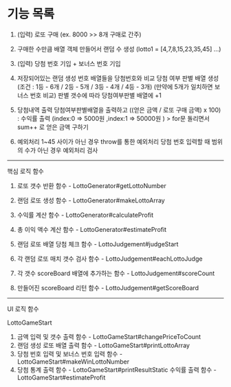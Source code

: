 # 기능 목록

1. (입력) 로또 구매 (ex. 8000 >> 8개 구매로 간주)
2. 구매한 수만큼 배열 객체 만들어서 랜덤 수 생성 (lotto1 = [4,7,8,15,23,35,45] ...)
3. (입력) 당첨 번호 기입 + 보너스 번호 기입
4. 저장되어있는 랜덤 생성 번호 배열들을 당첨번호와 비교
   당첨 여부 판별 배열 생성 (조건 : 1등 - 6개 / 2등 - 5개 / 3등 - 4개 / 4등 - 3개)
   (만약에 5개가 일치하면 보너스 번호 비교)
   판별 갯수에 따라 당첨여부판별 배열에 +1

5. 당첨내역 출력
   당첨여부판별배열을 출력하고 ((얻은 금액 / 로또 구매 금액) x 100) : 수익률 출력
   (index:0 => 5000원 ,index:1 => 50000원 ) > for문 돌리면서 sum++ 로 얻은 금액 구하기

6. 예외처리
   1~45 사이가 아닌 경우 throw를 통한 예외처리
   당첨 번호 입력할 때 범위의 수가 아닌 경우 예외처리 검사

---

핵심 로직 함수

1. 로또 갯수 반환 함수 - LottoGenerator#getLottoNumber
2. 랜덤 로또 생성 함수 - LottoGenerator#makeLottoArray
3. 수익률 계산 함수 - LottoGenerator#calculateProfit
4. 총 이익 액수 계산 함수 - LottoGenerator#estimateProfit

5. 랜덤 로또 배열 당첨 체크 함수 - LottoJudgement#judgeStart
6. 각 랜덤 로또 매치 갯수 검사 함수 - LottoJudgement#eachLottoJudge
7. 각 갯수 scoreBoard 배열에 추가하는 함수 - LottoJudgement#scoreCount
8. 만들어진 scoreBoard 리턴 함수 - LottoJudgement#getScoreBoard

---

UI 로직 함수

LottoGameStart

1. 금액 입력 및 갯수 출력 함수 - LottoGameStart#changePriceToCount
2. 랜덤 생성 로또 배열 출력 함수 - LottoGameStart#printLottoArray
3. 당첨 번호 입력 및 보너스 번호 입력 함수 - LottoGameStart#makeWinLottoNumber
4. 당첨 통계 출력 함수 - LottoGameStart#printResultStatic
   수익률 출력 함수 - LottoGameStart#estimateProfit
